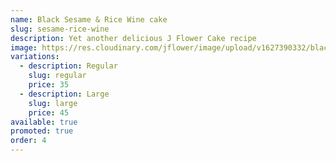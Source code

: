 ```yaml
---
name: Black Sesame & Rice Wine cake
slug: sesame-rice-wine
description: Yet another delicious J Flower Cake recipe
image: https://res.cloudinary.com/jflower/image/upload/v1627390332/black-sesame-rice-wine_wol32o.jpg
variations:
  - description: Regular
    slug: regular
    price: 35
  - description: Large
    slug: large
    price: 45
available: true
promoted: true
order: 4
---
```

